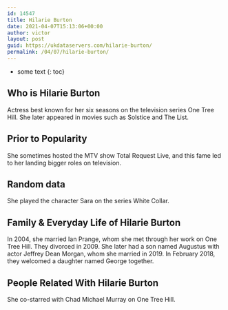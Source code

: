```yaml
---
id: 14547
title: Hilarie Burton
date: 2021-04-07T15:13:06+00:00
author: victor
layout: post
guid: https://ukdataservers.com/hilarie-burton/
permalink: /04/07/hilarie-burton/
---
```


* some text
{: toc}


## Who is Hilarie Burton



Actress best known for her six seasons on the television series One Tree Hill. She later appeared in movies such as Solstice and The List. 

                
                
                
## Prior to Popularity



She sometimes hosted the MTV show Total Request Live, and this fame led to her landing bigger roles on television. 

                
                
                
## Random data



She played the character Sara on the series White Collar. 

                
                
                
## Family & Everyday Life of Hilarie Burton



In 2004, she married Ian Prange, whom she met through her work on One Tree Hill. They divorced in 2009. She later had a son named Augustus with actor Jeffrey Dean Morgan, whom she married in 2019. In February 2018, they welcomed a daughter named George together.

                
                
                
## People Related With Hilarie Burton



She co-starred with Chad Michael Murray on One Tree Hill.  

                
              
            
          
          
          